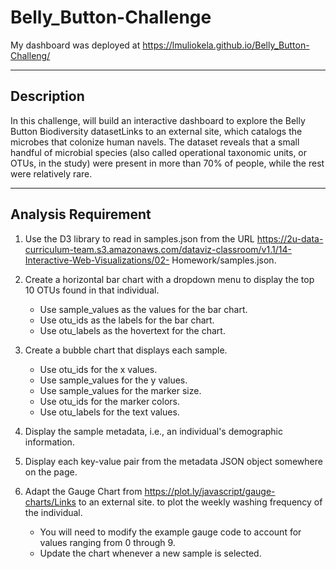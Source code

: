 # Belly_Button-Challenge

My dashboard was deployed at https://lmuliokela.github.io/Belly_Button-Challeng/

---

## Description

In this challenge, will build an interactive dashboard to explore the Belly Button Biodiversity datasetLinks to an external site, which catalogs the microbes that colonize human navels. The dataset reveals that a small handful of microbial species (also called operational taxonomic units, or OTUs, in the study) were present in more than 70% of people, while the rest were relatively rare.

---

## Analysis Requirement

1. Use the D3 library to read in samples.json from the URL https://2u-data-curriculum-team.s3.amazonaws.com/dataviz-classroom/v1.1/14-Interactive-Web-Visualizations/02- 
   Homework/samples.json.

2. Create a horizontal bar chart with a dropdown menu to display the top 10 OTUs found in that individual.

   - Use sample_values as the values for the bar chart.
   - Use otu_ids as the labels for the bar chart.
   - Use otu_labels as the hovertext for the chart.

3. Create a bubble chart that displays each sample.

   - Use otu_ids for the x values.
   - Use sample_values for the y values.
   - Use sample_values for the marker size.
   - Use otu_ids for the marker colors.
   - Use otu_labels for the text values.

4. Display the sample metadata, i.e., an individual's demographic information.

5. Display each key-value pair from the metadata JSON object somewhere on the page.

6. Adapt the Gauge Chart from https://plot.ly/javascript/gauge-charts/Links to an external site. to plot the weekly washing frequency of the individual.

   - You will need to modify the example gauge code to account for values ranging from 0 through 9.
   - Update the chart whenever a new sample is selected.








